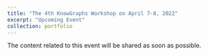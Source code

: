 ```yaml
---
title: "The 4th KnowGraphs Workshop on April 7-8, 2022"
excerpt: "Upcoming Event"
collection: portfolio
---
```


The content related to this event will be shared as soon as possible.
